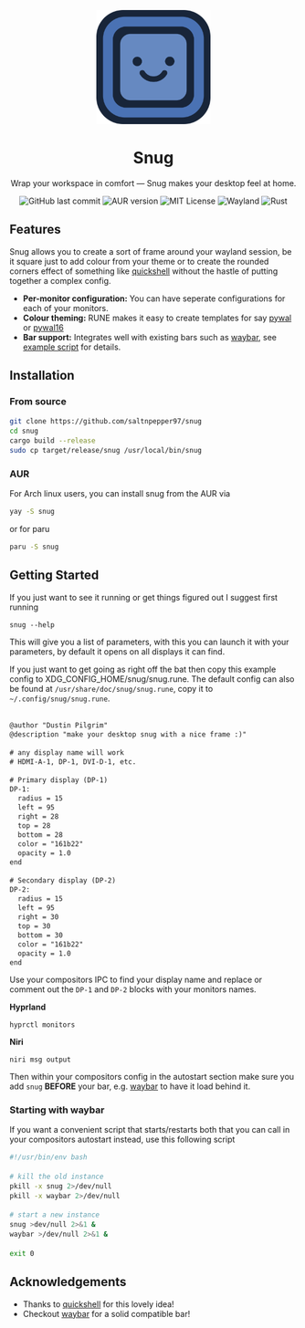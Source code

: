 <p align="center">
  <img src="assets/snug.png" alt="Snug Logo" width="200"/>
</p>

<h1 align="center">Snug</h1>

<p align="center">
 Wrap your workspace in comfort — Snug makes your desktop feel at home.
</p>

<p align="center">
  <img src="https://img.shields.io/github/last-commit/saltnpepper97/stasis?style=for-the-badge&color=%2328A745" alt="GitHub last commit"/>
  <img src="https://img.shields.io/aur/version/snug?style=for-the-badge" alt="AUR version">
  <img src="https://img.shields.io/badge/License-MIT-E5534B?style=for-the-badge" alt="MIT License"/>
  <img src="https://img.shields.io/badge/Wayland-00BFFF?style=for-the-badge&logo=wayland&logoColor=white" alt="Wayland"/>
  <img src="https://img.shields.io/badge/Rust-1.89+-orange?style=for-the-badge&logo=rust&logoColor=white" alt="Rust"/>
</p>

## Features
Snug allows you to create a sort of frame around your wayland session, be it square just to add colour from your theme or
to create the rounded corners effect of something like [quickshell](https://quickshell.org/) without the hastle of putting together a complex config.

- **Per-monitor configuration:** You can have seperate configurations for each of your monitors.
- **Colour theming:** RUNE makes it easy to create templates for say [pywal](https://github.com/dylanaraps/pywal) or [pywal16](https://github.com/eylles/pywal16)
- **Bar support:** Integrates well with existing bars such as [waybar](https://github.com/Alexays/Waybar), see [example script]() for details.

## Installation

### From source

```sh
git clone https://github.com/saltnpepper97/snug
cd snug
cargo build --release
sudo cp target/release/snug /usr/local/bin/snug
```

### AUR

For Arch linux users, you can install snug from the AUR via
```sh
yay -S snug
```
or for paru
```sh
paru -S snug
```

## Getting Started
If you just want to see it running or get things figured out I suggest first running
```
snug --help
```
This will give you a list of parameters, with this you can launch it with your parameters, by default it opens on all displays it can find.

If you just want to get going as right off the bat then copy this example config to XDG_CONFIG_HOME/snug/snug.rune.
The default config can also be found at `/usr/share/doc/snug/snug.rune`, copy it to `~/.config/snug/snug.rune`.
```

@author "Dustin Pilgrim"
@description "make your desktop snug with a nice frame :)"

# any display name will work
# HDMI-A-1, DP-1, DVI-D-1, etc.

# Primary display (DP-1)
DP-1:
  radius = 15
  left = 95
  right = 28
  top = 28
  bottom = 28
  color = "161b22"
  opacity = 1.0
end

# Secondary display (DP-2)
DP-2:
  radius = 15
  left = 95
  right = 30
  top = 30
  bottom = 30
  color = "161b22"
  opacity = 1.0
end
```
Use your compositors IPC to find your display name and replace or comment out the `DP-1` and `DP-2` blocks with your monitors names.

**Hyprland**

```
hyprctl monitors
```

**Niri**

```
niri msg output
```

Then within your compositors config in the autostart section make sure you add `snug` **BEFORE** your bar, e.g. [waybar](https://github.com/Alexays/Waybar) to have it load behind it.

### Starting with waybar

If you want a convenient script that starts/restarts both that you can call in your compositors autostart instead, use this following script

```bash
#!/usr/bin/env bash

# kill the old instance
pkill -x snug 2>/dev/null
pkill -x waybar 2>/dev/null

# start a new instance
snug >dev/null 2>&1 &
waybar >/dev/null 2>&1 &

exit 0
```

## Acknowledgements

- Thanks to [quickshell](https://quickshell.org/) for this lovely idea!
- Checkout [waybar](https://github.com/Alexays/Waybar) for a solid compatible bar!
